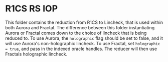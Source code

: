 # R1CS RS IOP

This folder contains the reduction from R1CS to Lincheck, that is used within both Aurora and Fractal. The difference between this folder instantiating Aurora or Fractal comes down to the choice of lincheck that is being reduced to. To use Aurora, the `holographic` flag should be set to false, and it will use Aurora's non-holographic lincheck. To use Fractal, set `holographic = true`, and pass in the indexed oracle handles. The reducer will then use Fractals holographic lincheck.

<!-- The high-level structure of this reduction is as follows:

Recall that an R1CS instance consists of 3 matrices, A, B and C.
The instance is satisfied if there exists a vector z, such that
Az * Bz = Cz.

The reduction to lincheck has the prover low degree extend its variable assignment z, and Az, Bz, Cz from a domain H. We call these LDEs f_z, f_Az, f_Bz, f_Cz.
The prover sends these as oracles to the verifier. The verifier has to check that f_Az, f_Bz, f_Cz are each linearly related to f_z by their respective matrix. Checking this is called lincheck.
Given that they are all linearly related, it remains to check that the instance is satisfied. This is done by a test called rowcheck. Rowcheck can be done without any additional oracles.

There -->